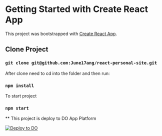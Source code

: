 # Getting Started with Create React App

This project was bootstrapped with [Create React App](https://github.com/facebook/create-react-app).

## Clone Project
### `git clone git@github.com:June17ang/react-personal-site.git`

After clone need to cd into the folder and then run:
### `npm install`

To start project
### `npm start`

** This project is deploy to DO App Platform

[![Deploy to DO](https://www.deploytodo.com/do-btn-blue.svg)](https://cloud.digitalocean.com/apps/new?repo=https://github.com/June17ang/react-personal-site/tree/main&refcode=91aab256523b)
